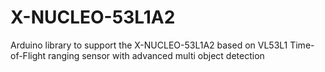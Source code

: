 # X-NUCLEO-53L1A2
Arduino library to support the X-NUCLEO-53L1A2 based on VL53L1 Time-of-Flight ranging sensor with advanced multi object detection
